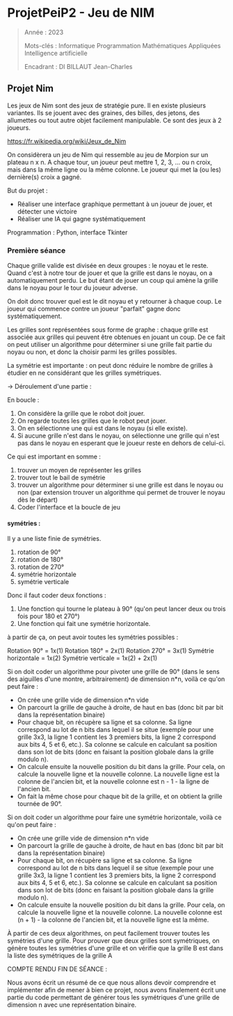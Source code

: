 # ProjetPeiP2 - Jeu de NIM

> Année : 2023
>
> Mots-clés : Informatique
> Programmation
> Mathématiques Appliquées
> Intelligence artificielle
>
> Encadrant : DI BILLAUT Jean-Charles

## Projet Nim

Les jeux de Nim sont des jeux de stratégie pure. Il en existe plusieurs variantes. Ils se jouent avec des graines, des billes, des jetons, des allumettes ou tout autre objet facilement manipulable. Ce sont des jeux à 2 joueurs.

https://fr.wikipedia.org/wiki/Jeux_de_Nim

On considèrera un jeu de Nim qui ressemble au jeu de Morpion sur un plateau n x n.
A chaque tour, un joueur peut mettre 1, 2, 3, ... ou n croix, mais dans la même ligne ou la même colonne.
Le joueur qui met la (ou les) dernière(s) croix a gagné.

But du projet :

-   Réaliser une interface graphique permettant à un joueur de jouer, et détecter une victoire
-   Réaliser une IA qui gagne systématiquement

Programmation :
Python, interface Tkinter

### Première séance

Chaque grille valide est divisée en deux groupes : le noyau et le reste. Quand c'est à notre tour de jouer et que la grille est dans le noyau, on a automatiquement perdu.
Le but étant de jouer un coup qui amène la grille dans le noyau pour le tour du joueur adverse.

On doit donc trouver quel est le dit noyau et y retourner à chaque coup. Le joueur qui commence contre un joueur "parfait" gagne donc systématiquement.

Les grilles sont représentées sous forme de graphe : chaque grille est associée aux grilles qui peuvent être obtenues en jouant un coup. De ce fait on peut utiliser un algorithme pour déterminer si une grille fait partie du noyau ou non, et donc la choisir parmi les grilles possibles.

La symétrie est importante : on peut donc réduire le nombre de grilles à étudier en ne considérant que les grilles symétriques.

-> Déroulement d'une partie :

En boucle :

1. On considère la grille que le robot doit jouer.
2. On regarde toutes les grilles que le robot peut jouer.
3. On en sélectionne une qui est dans le noyau (si elle existe).
4. Si aucune grille n'est dans le noyau, on sélectionne une grille qui n'est pas dans le noyau en esperant que le joueur reste en dehors de celui-ci.

Ce qui est important en somme :

1. trouver un moyen de représenter les grilles
2. trouver tout le bail de symétrie
3. trouver un algorithme pour déterminer si une grille est dans le noyau ou non (par extension trouver un algorithme qui permet de trouver le noyau dès le départ)
4. Coder l'interface et la boucle de jeu

#### symétries :

Il y a une liste finie de symétries.

1. rotation de 90°
2. rotation de 180°
3. rotation de 270°
4. symétrie horizontale
5. symétrie verticale

Donc il faut coder deux fonctions :

1. Une fonction qui tourne le plateau à 90° (qu'on peut lancer deux ou trois fois pour 180 et 270°)
2. Une fonction qui fait une symétrie horizontale.

à partir de ça, on peut avoir toutes les symétries possibles :

Rotation 90° = 1x(1)
Rotation 180° = 2x(1)
Rotation 270° = 3x(1)
Symétrie horizontale = 1x(2)
Symétrie verticale = 1x(2) + 2x(1)

Si on doit coder un algorithme pour pivoter une grille de 90° (dans le sens des aiguilles d'une montre, arbitrairement) de dimension n\*n, voilà ce qu'on peut faire :

-   On crée une grille vide de dimension n\*n vide
-   On parcourt la grille de gauche à droite, de haut en bas (donc bit par bit dans la représentation binaire)
-   Pour chaque bit, on récupère sa ligne et sa colonne. Sa ligne correspond au lot de n bits dans lequel il se situe (exemple pour une grille 3x3, la ligne 1 contient les 3 premiers bits, la ligne 2 correspond aux bits 4, 5 et 6, etc.). Sa colonne se calcule en calculant sa position dans son lot de bits (donc en faisant la position globale dans la grille modulo n).
-   On calcule ensuite la nouvelle position du bit dans la grille. Pour cela, on calcule la nouvelle ligne et la nouvelle colonne. La nouvelle ligne est la colonne de l'ancien bit, et la nouvelle colonne est n - 1 - la ligne de l'ancien bit.
-   On fait la même chose pour chaque bit de la grille, et on obtient la grille tournée de 90°.

Si on doit coder un algorithme pour faire une symétrie horizontale, voilà ce qu'on peut faire :

-   On crée une grille vide de dimension n\*n vide
-   On parcourt la grille de gauche à droite, de haut en bas (donc bit par bit dans la représentation binaire)
-   Pour chaque bit, on récupère sa ligne et sa colonne. Sa ligne correspond au lot de n bits dans lequel il se situe (exemple pour une grille 3x3, la ligne 1 contient les 3 premiers bits, la ligne 2 correspond aux bits 4, 5 et 6, etc.). Sa colonne se calcule en calculant sa position dans son lot de bits (donc en faisant la position globale dans la grille modulo n).
-   On calcule ensuite la nouvelle position du bit dans la grille. Pour cela, on calcule la nouvelle ligne et la nouvelle colonne. La nouvelle colonne est (n + 1) - la colonne de l'ancien bit, et la nouvelle ligne est la même.

À partir de ces deux algorithmes, on peut facilement trouver toutes les symétries d'une grille.
Pour prouver que deux grilles sont symétriques, on génère toutes les symétries d'une grille et on vérifie que la grille B est dans la liste des symétriques de la grille A

COMPTE RENDU FIN DE SÉANCE :

Nous avons écrit un résumé de ce que nous allons devoir comprendre et implémenter afin de mener à bien ce projet, nous avons finalement écrit une partie du code permettant de générer tous les symétriques d'une grille de dimension n avec une représentation binaire.
